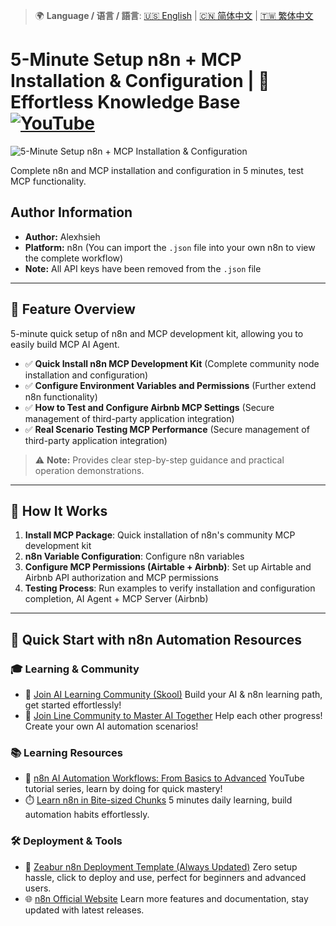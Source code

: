 > 🌍 **Language / 语言 / 語言**: [🇺🇸 English](./readme-en.md) | [🇨🇳 简体中文](./readme-cn.md) | [🇹🇼 繁体中文](./readme.md)

# 5-Minute Setup n8n + MCP Installation & Configuration | 🧠 Effortless Knowledge Base [![YouTube](https://img.shields.io/badge/Watch%20on-YouTube-red?logo=youtube)](https://youtu.be/pAWAwSCXxig)

![5-Minute Setup n8n + MCP Installation & Configuration](https://github.com/qwedsazxc78/ai-automation-n8n/blob/main/n8n/12-mcp-community-node/cover.png?raw=true)

Complete n8n and MCP installation and configuration in 5 minutes, test MCP functionality.

## Author Information

* **Author:** Alexhsieh
* **Platform:** n8n (You can import the `.json` file into your own n8n to view the complete workflow)
* **Note:** All API keys have been removed from the `.json` file

---

## 📌 Feature Overview

5-minute quick setup of n8n and MCP development kit, allowing you to easily build MCP AI Agent.

* ✅ **Quick Install n8n MCP Development Kit** (Complete community node installation and configuration)
* ✅ **Configure Environment Variables and Permissions** (Further extend n8n functionality)
* ✅ **How to Test and Configure Airbnb MCP Settings** (Secure management of third-party application integration)
* ✅ **Real Scenario Testing MCP Performance** (Secure management of third-party application integration)

> ⚠ **Note:** Provides clear step-by-step guidance and practical operation demonstrations.

---

## 🔧 How It Works

1. **Install MCP Package**: Quick installation of n8n's community MCP development kit
2. **n8n Variable Configuration**: Configure n8n variables
3. **Configure MCP Permissions (Airtable + Airbnb)**: Set up Airtable and Airbnb API authorization and MCP permissions
4. **Testing Process**: Run examples to verify installation and configuration completion, AI Agent + MCP Server (Airbnb)

---

## 🚀 Quick Start with n8n Automation Resources

### 🎓 Learning & Community

* 🔗 [Join AI Learning Community (Skool)](https://www.skool.com/ai-brain-alex/about?ref=5dde9b20e8e7432aa9a01df6e89685f4)
  Build your AI & n8n learning path, get started effortlessly!
* 🔗 [Join Line Community to Master AI Together](https://line.me/ti/g2/ZypIgLSzVPweRBgBqKvaRU10WEmnotuZOr7Lpg)
  Help each other progress! Create your own AI automation scenarios!

### 📚 Learning Resources

* 🎥 [n8n AI Automation Workflows: From Basics to Advanced](https://youtube.com/playlist?list=PLUf88uk7T54I83MBdbuXgUuA8rVklF4FA&si=wHsQw8YJu-erSdLd)
  YouTube tutorial series, learn by doing for quick mastery!
* ⏱️ [Learn n8n in Bite-sized Chunks](https://youtube.com/playlist?list=PLUf88uk7T54Iv6LV2NFgdTghaX2cPhtgH&si=G3gj2qn179ZFUqAZ)
  5 minutes daily learning, build automation habits effortlessly.

### 🛠️ Deployment & Tools

* 🧩 [Zeabur n8n Deployment Template (Always Updated)](https://zeabur.com/zh-TW/templates/0TUVZ7?referralDesktop=qwedsazxc78)
  Zero setup hassle, click to deploy and use, perfect for beginners and advanced users.
* 🌐 [n8n Official Website](https://n8n.io/)
  Learn more features and documentation, stay updated with latest releases.
